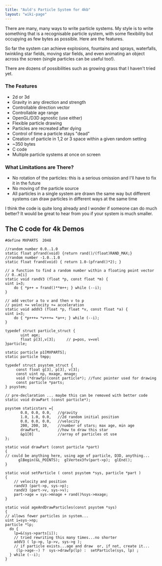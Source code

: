 ```yaml
---
title: "Auld's Particle System for 4kb"
layout: "wiki-page"
---
```


There are many, many ways to write particle systems. My style is to write something that is a recognisable particle system, with some flexibility but occupying as few bytes as possible. Here are the features.

So far the system can achieve explosions, fountains and sprays, waterfalls, twinkling star fields, moving star fields, and even animating an object across the screen (single particles can be useful too!).

There are dozens of possibilities such as growing grass that I haven't tried yet.

### The Features

*   2d or 3d
*   Gravity in any direction and strength
*   Controllable direction vector
*   Controllable age range
*   OpenGL/D3D agnostic (use either)
*   Flexible particle drawing
*   Particles are recreated after dying
*   Control of time a particle stays "dead"
*   Creation of particle in 1,2 or 3 space within a given random setting
*   ~350 bytes
*   C code
*   Multiple particle systems at once on screen

### What Limitations are There?

*   No rotation of the particles: this is a serious omission and I'll have to fix it in the future
*   No moving of the particle source
*   All particles in a single system are drawn the same way but different systems can draw particles in different ways at the same time

I think the code is quite long already and I wonder if someone can do much better? It would be great to hear from you if your system is much smaller.

## The C code for 4k Demos

```
#define MXPARTS  2048
```

```
//random number 0.0..1.0
static float pfrand(void) {return rand()/(float)RAND_MAX;}
//random number -1.0..1.0
static float frand(void) { return 1.0-(pfrand()*2); }
```

```
// a function to find a random number within a floating point vector
// 0..m[i]
static void randV3 (float *p, const float *m) {
uint i=3;
    do { *p++ = frand()**m++; } while (--i);
}
```

```
// add vector a to v and then v to p
// point += velocity += acceleration
static void addV3 (float *p, float *v, const float *a) {
uint i=3;
    do { *p+++= *v+++= *a++; } while (--i);
}
```

```
typedef struct particle_struct {
       uint age;   
       float p[3],v[3];     // p=pos, v=vel 
}particle;
```

```
static particle p1[MXPARTS];
static particle tmpp;
```

```
typedef struct psystem_struct {
     const float g[3], p[3], v[3];
     const uint np, mxage, mnage;
     void (*drawfp)(const particle*); //func pointer used for drawing
     const particle *parts;
} psystem;
```

```
// pre-declaration ... maybe this can be removed with better code
static void drawPart (const particle*);
```

```
psystem staticstars ={
       0.0, 0.0, 0.0,   //gravity
       1.0, 1.0, 0.0,   //2d random initial position
       0.0, 0.0, 0.0,   //velocity
       200, 200, 10,    //number of stars; max age, min age
       drawPart,        //how to draw this star
       &p1[0]           //array of particles ot use
};
```

```
static void drawPart (const particle *part)
{
// could be anything here, using age of particle, D3D, anything...
      glBegin(GL_POINTS);  glVertex3fv(part->p);  glEnd(); 
}
```

```
static void setParticle ( const psystem *sys, particle *part )
{
    // velocity and position
    randV3 (part->p, sys->p);
    randV3 (part->v, sys->v);
    part->age = sys->mnage + rand()%sys->mxage;
}
```

```
static void ageAndDrawParticles(const psystem *sys)
{
// allows fewer particles in system... 
uint i=sys->np;
particle *lp;
  do {
    lp=&(sys->parts[i]);
    // tried rewriting this many times...no shorter
    addV3 ( lp->p, lp->v, sys->g );
    // if particle exists...age and draw  or, if not, create it...
     (lp->age--) ?  sys->drawfp(lp) :  setParticle(sys, lp) ;
  } while (--i);
}
```
